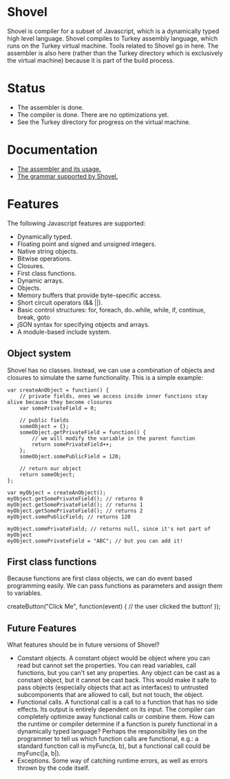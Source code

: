 # Shovel

Shovel is compiler for a subset of Javascript, which is a dynamically typed high level language. Shovel compiles to Turkey assembly language, which runs on the Turkey virtual machine. Tools related to Shovel go in here. The assembler is also here (rather than the Turkey directory which is exclusively the virtual machine) because it is part of the build process.

# Status
- The assembler is done.
- The compiler is done. There are no optimizations yet.
- See the Turkey directory for progress on the virtual machine.

# Documentation
- [The assembler and its usage.](Assembler.md)
- [The grammar supported by Shovel.](Grammer.md)

# Features
The following Javascript features are supported:

* Dynamically typed.
* Floating point and signed and unsigned integers.
* Native string objects.
* Bitwise operations.
* Closures.
* First class functions.
* Dynamic arrays.
* Objects.
* Memory buffers that provide byte-specific access.
* Short circuit operators (&& ||).
* Basic control structures: for, foreach, do..while, while, if, continue, break, goto
* jSON syntax for specifying objects and arrays.
* A module-based include system.

## Object system
Shovel has no classes. Instead, we can use a combination of objects and closures to simulate the same functionality. This is a simple example:

````
var createAnObject = function() {
	// private fields, ones we access inside inner functions stay alive because they become closures
	var somePrivateField = 0;

	// public fields
	someObject = {};
	someObject.getPrivateField = function() {
		// we will modify the variable in the parent function
		return somePrivateField++;
	};
	someObject.somePublicField = 120;

	// return our object
	return someObject;
};

var myObject = createAnObject();
myObject.getSomePrivateField(); // returns 0
myObject.getSomePrivateField(); // returns 1
myObject.getSomePrivateField(); // returns 2
myObject.somePublicField; // returns 120

myObject.somePrivateField; // returns null, since it's not part of myObject
myObject.somePrivateField = "ABC"; // but you can add it!
````

## First class functions
Because functions are first class objects, we can do event based programming easily. We can pass functions as parameters and assign them to variables.

createButton("Click Me", function(event) {
	// the user clicked the button!
});

## Future Features
What features should be in future versions of Shovel?

- Constant objects. A constant object would be object where you can read but cannot set the properties. You can read variables, call functions, but you can't set any properties. Any object can be cast as a constant object, but it cannot be cast back. This would make it safe to pass objects (especially objects that act as interfaces) to untrusted subcomponents that are allowed to call, but not touch, the object.
- Functional calls. A functional call is a call to a function that has no side effects. Its output is entirely dependent on its input. The compiler can completely optimize away functional calls or combine them. How can the runtime or compiler determine if a function is purely functional in a dynamically typed language? Perhaps the responsibility lies on the programmer to tell us which function calls are functional, e.g.: a standard function call is myFunc(a, b), but a functional call could be myFunc(|a, b|).
- Exceptions. Some way of catching runtime errors, as well as errors thrown by the code itself.
